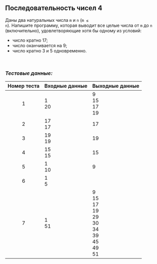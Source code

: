 ## Последовательность чисел 4

Даны два натуральных числа <code>m</code> и <code>n</code> (<code>m ≤ n</code>).
Напишите программу, которая выводит все целые числа от <code>m</code> до <code>n</code> (включительно),
удовлетворяющие хотя бы одному из условий:

- число кратно 17;
- число оканчивается на 9;
- число кратно 3 и 5 одновременно.

<br>

### *Тестовые данные:*

| Номер теста | Входные данные | Выходные данные                                               |
|:-----------:|----------------|---------------------------------------------------------------|
|      1      | 1<br>20        | 9<br>15<br>17<br>19                                           |
|      2      | 17<br>17       | 17                                                            |
|      3      | 19<br>19       | 19                                                            |
|      4      | 15<br>15       | 15                                                            |
|      5      | 1<br>10        | 9                                                             |
|      6      | 1<br>5         |                                                               |
|      7      | 1<br>51        | 9<br>15<br>17<br>19<br>29<br>30<br>34<br>39<br>45<br>49<br>51 |